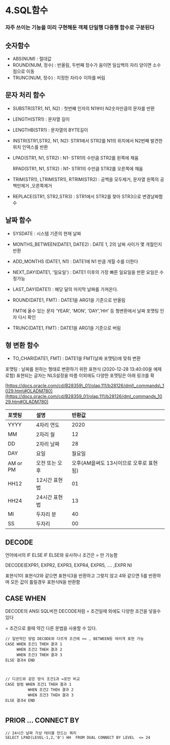 # 4.SQL함수

### 자주 쓰이는 기능을 미리 구현해둔 객체 단일행 다중행 함수로 구분된다

## 숫자함수

* ABS\(NUM\) : 절대값
* ROUND\(NUM, 정수\) : 반올림, 두번째 정수가 음이면 일십백의 자리 양이면 소수점으로 이동
* TRUNC\(NUM, 정수\) : 지정한 자리수 이하를 버림

## 문자 처리 함수

* SUBSTR\(STR1, N1, N2\) : 첫번쨰 인자의 N1부터 N2숫자만큼의 문자를 반환
* LENGTH\(STR1\) : 문자열 길이 
* LENGTHB\(STR1\) : 문자열의 BYTE길이
* INSTR\(STR1,STR2, N1, N2\): STR1에서 STR2를 N1의 위치에서 N2번째 발견한 위치 인덱스를 반환
* LPAD\(STR1, N1, STR2\) :  N1- STR1의 수만큼 STR2를 왼쪽에 채움

  RPAD\(STR1, N1, STR2\) :  N1- STR1의 수만큼 STR2를 오른쪽에 채움

* TRIM\(STR1\), LTRIM\(STR1\), RTRIM\(STR2\) : 공백을 모두제거, 문자열 왼쪽의 공백만제거 ,오른쪽제거
* REPLACE\(STR1, STR2,STR3\) : STR1에서 STR2를 찾아 STR3으로 변경날짜함수

## 날짜 함수

*  SYSDATE : 시스템 기준의 현재 날짜
* MONTHS\_BETWEEN\(DATE1, DATE2\) : DATE 1, 2의 날짜 사이가 몇 개월인지 반환
* ADD\_MONTHS \(DATE1, N1\) : DATE1에 N1 만큼 개월 수를 더한다
* NEXT\_DAY\(DATE1,  '일요일'\) : DATE1 이후의 가장 빠른 일요일을 반환 요일은 수정가능  
* LAST\_DAY\(DATE1\) : 해당 달의 마지막 날짜를 가져온다.
* ROUND\(DATE1, FMT\) : DATE1을 ARG1을 기준으로 반올림 

  FMT에 올수 있는 문자 'YEAR', 'MON', 'DAY','HH' 등 형변환에서 날짜 포맷팅 인자 다시 확인

* TRUNC\(DATE1, FMT\) : DATE1을 ARG1을 기준으로 버림

## 형 변환 함수

* TO\_CHAR\(DATE1, FMT\) : DATE1을 FMT\(날짜 포맷팅\)에 맞춰 변환

포맷팅 : 날짜를 원하는 형태로 변환하기 위한 표현식 \(2020-12-28 13:40:00을 예제로함\) 표현되는 글자는 NLS설정을 따름 이외에도 다양한 포맷팅은 아래 링크를 확

[https://docs.oracle.com/cd/B28359\_01/olap.111/b28126/dml\_commands\_1029.htm\#OLADM780](https://docs.oracle.com/cd/B28359_01/olap.111/b28126/dml_commands_1029.htm#OLADM780)

| 포맷팅 | 설명 | 반환값 |
| :--- | :--- | :--- |
| YYYY | 4자리 연도 | 2020 |
| MM | 2자리 월 | 12 |
| DD | 2자리 날짜 | 28 |
| DAY | 요일 | 월요일 |
| AM or PM | 오전 또는 오후 | 오후\(AM을써도 13시이므로 오후로 표현됨\) |
| HH12 | 12시간 표현법 | 01 |
| HH24 | 24시간 표현법 | 13 |
| MI | 두자리 분 | 40 |
| SS | 두자리  | 00 |

## DECODE

언어에서의 IF ELSE IF ELSE와 유사하나 조건은 = 만 가능함

DECODE\(EXPR1, EXPR2, EXPR3, EXPR4, EXPR5, .... ,EXPR N\)

표현식1이 표현식2와 같으면 표현식3을 반환하고 그렇지 않고 4와 같으면 5를 반환하며 모든 값이 틀릴경우 표현식N을 반환함

## CASE WHEN 

DECODE의 ANSI SQL버전 DECODE처럼 = 조건일때 외에도 다양한 조건을 넣을수 있다

=  조건으로 쓸때 약간 다른 문법을 사용할 수 있다.

```text
// 일반적인 방법 DECODE와 다르게 조건에 >= , BETWEEN등 여러개 표현 가능
CASE WHEN 조건1 THEH 결과 1
     WHEN 조건2 THEH 결과 2
     WHEN 조건3 THEH 결과 3
ELSE 결과4 END



// 디코드와 같은 방식 조건1과 =로만 비교
CASE 칼럼 WHEN 조건1 THEH 결과 1
          WHEN 조건2 THEH 결과 2
          WHEN 조건3 THEH 결과 3
ELSE 결과4 END


```

## PRIOR ... CONNECT BY 

```text
// 24시간 날짜 가상 테이블 만드는 쿼리
SELECT LPAD(LEVEL-1,2,'0') HH  FROM DUAL CONNECT BY LEVEL  <= 24
```

